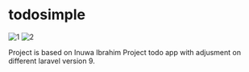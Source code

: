 # todosimple

![1](https://user-images.githubusercontent.com/101417124/217846128-c1d45b56-6ca5-423f-972c-311cd454bcef.png)
![2](https://user-images.githubusercontent.com/101417124/217846160-92b68562-6747-41a7-85db-402d98ee9a91.png)

Project is based on Inuwa Ibrahim Project todo app with adjusment on different laravel version 9.
